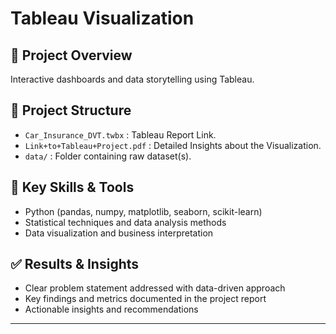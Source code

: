 # Tableau Visualization

## 📌 Project Overview
Interactive dashboards and data storytelling using Tableau.

## 📂 Project Structure
- `Car_Insurance_DVT.twbx` : Tableau Report Link.
- `Link+to+Tableau+Project.pdf` : Detailed Insights about the Visualization.
- `data/` : Folder containing raw dataset(s).

## 🚀 Key Skills & Tools
- Python (pandas, numpy, matplotlib, seaborn, scikit-learn)
- Statistical techniques and data analysis methods
- Data visualization and business interpretation

## ✅ Results & Insights
- Clear problem statement addressed with data-driven approach
- Key findings and metrics documented in the project report
- Actionable insights and recommendations

---
